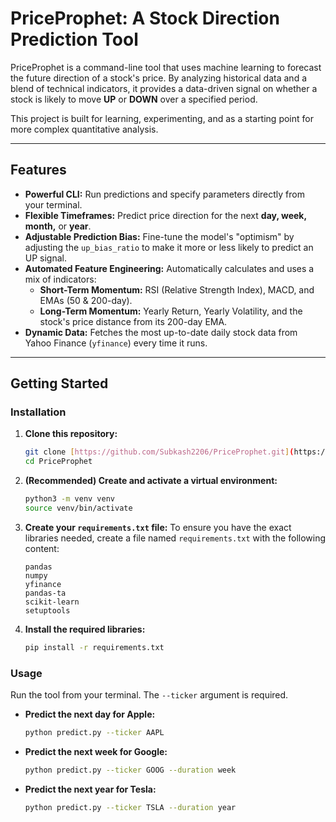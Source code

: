 #  PriceProphet: A Stock Direction Prediction Tool

PriceProphet is a command-line tool that uses machine learning to forecast the future direction of a stock's price. By analyzing historical data and a blend of technical indicators, it provides a data-driven signal on whether a stock is likely to move **UP** or **DOWN** over a specified period.

This project is built for learning, experimenting, and as a starting point for more complex quantitative analysis.

---

##  Features

* **Powerful CLI:** Run predictions and specify parameters directly from your terminal.
* **Flexible Timeframes:** Predict price direction for the next **day, week, month,** or **year**.
* **Adjustable Prediction Bias:** Fine-tune the model's "optimism" by adjusting the `up_bias_ratio` to make it more or less likely to predict an UP signal.
* **Automated Feature Engineering:** Automatically calculates and uses a mix of indicators:
    * **Short-Term Momentum:** RSI (Relative Strength Index), MACD, and EMAs (50 & 200-day).
    * **Long-Term Momentum:** Yearly Return, Yearly Volatility, and the stock's price distance from its 200-day EMA.
* **Dynamic Data:** Fetches the most up-to-date daily stock data from Yahoo Finance (`yfinance`) every time it runs.

---

##  Getting Started

### Installation

1.  **Clone this repository:**
    ```bash
    git clone [https://github.com/Subkash2206/PriceProphet.git](https://github.com/Subkash2206/PriceProphet.git)
    cd PriceProphet
    ```

2.  **(Recommended) Create and activate a virtual environment:**
    ```bash
    python3 -m venv venv
    source venv/bin/activate
    ```

3.  **Create your `requirements.txt` file:**
    To ensure you have the exact libraries needed, create a file named `requirements.txt` with the following content:
    ```
    pandas
    numpy
    yfinance
    pandas-ta
    scikit-learn
    setuptools
    ```

4.  **Install the required libraries:**
    ```bash
    pip install -r requirements.txt
    ```

### Usage

Run the tool from your terminal. The `--ticker` argument is required.

* **Predict the next day for Apple:**
    ```bash
    python predict.py --ticker AAPL
    ```
* **Predict the next week for Google:**
    ```bash
    python predict.py --ticker GOOG --duration week
    ```
* **Predict the next year for Tesla:**
    ```bash
    python predict.py --ticker TSLA --duration year
    ```



